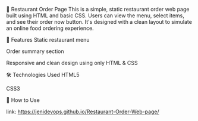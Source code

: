 🍴 Restaurant Order Page
This is a simple, static restaurant order web page built using HTML and basic CSS. Users can view the menu, select items, and see their order now button. It's designed with a clean layout to simulate an online food ordering experience.

🚀 Features
Static restaurant menu

Order summary section

Responsive and clean design using only HTML & CSS

🛠️ Technologies Used
HTML5

CSS3

📁 How to Use

link: https://jenidevops.github.io/Restaurant-Order-Web-page/
